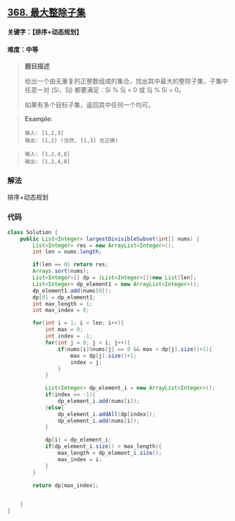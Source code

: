 ## [368. 最大整除子集](https://leetcode-cn.com/problems/largest-divisible-subset/)

#### 关键字：【排序+动态规划】

#### 难度：中等

> **题目描述**
>
> 给出一个由无重复的正整数组成的集合，找出其中最大的整除子集，子集中任意一对 (Si，Sj) 都要满足：Si % Sj = 0 或 Sj % Si = 0。
>
> 如果有多个目标子集，返回其中任何一个均可。
>

> 
>
> **Example:**
>
> ```
> 输入: [1,2,3]
> 输出: [1,2] (当然, [1,3] 也正确)
> ```

> ```
> 输入: [1,2,4,8]
> 输出: [1,2,4,8]
> ```


### 解法

排序+动态规划

### 代码

```java
class Solution {
    public List<Integer> largestDivisibleSubset(int[] nums) {
        List<Integer> res = new ArrayList<Integer>();
        int len = nums.length;

        if(len == 0) return res;
        Arrays.sort(nums);
        List<Integer>[] dp = (List<Integer>[])new List[len];
        List<Integer> dp_element1 = new ArrayList<Integer>();
        dp_element1.add(nums[0]);
        dp[0] = dp_element1;
        int max_length = 1;
        int max_index = 0;

        for(int i = 1; i < len; i++){
            int max = 0;
            int index = -1;
            for(int j = 0; j < i; j++){
                if(nums[i]%nums[j] == 0 && max < dp[j].size()+1){
                    max = dp[j].size()+1;
                    index = j;
                }
            }

            List<Integer> dp_element_i = new ArrayList<Integer>();
            if(index == -1){
                dp_element_i.add(nums[i]);
            }else{
                dp_element_i.addAll(dp[index]);
                dp_element_i.add(nums[i]);
            }

            dp[i] = dp_element_i; 
            if(dp_element_i.size() > max_length){
                max_length = dp_element_i.size();
                max_index = i;
            }        
        }

        return dp[max_index];

        
    }
}
```

